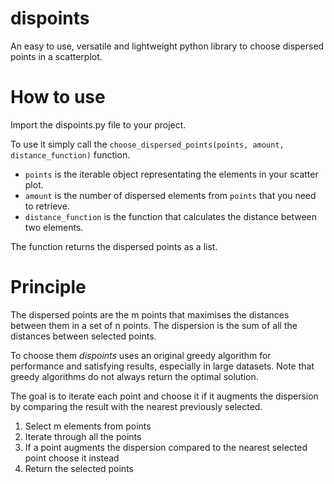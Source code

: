 # dispoints
An easy to use, versatile and lightweight python library to choose dispersed points in a scatterplot.

# How to use

Import the dispoints.py file to your project.

To use it simply call the `choose_dispersed_points(points, amount, distance_function)` function. 
- `points` is the iterable object representating the elements in your scatter plot.
- `amount` is the number of dispersed elements from `points` that you need to retrieve.
- `distance_function` is the function that calculates the distance between two elements.

The function returns the dispersed points as a list.

# Principle

The dispersed points are the m points that maximises the distances between them in a set of n points. The dispersion is the sum of all the distances between selected points.

To choose them *dispoints* uses an original greedy algorithm for performance and satisfying results, especially in large datasets. Note that greedy algorithms do not always return the optimal solution.

The goal is to iterate each point and choose it if it augments the dispersion by comparing the result with the nearest previously selected.

1) Select m elements from points
2) Iterate through all the points
3) If a point augments the dispersion compared to the nearest selected point choose it instead
4) Return the selected points
